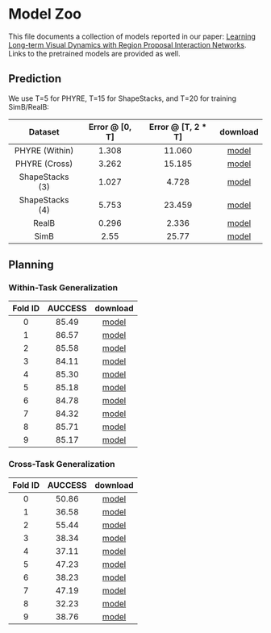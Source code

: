 # Model Zoo

This file documents a collection of models reported in our paper: [Learning Long-term Visual Dynamics with Region Proposal Interaction Networks](https://arxiv.org/abs/2008.02265). Links to the pretrained models are provided as well.


## Prediction

We use T=5 for PHYRE, T=15 for ShapeStacks, and T=20 for training SimB/RealB:

| Dataset         | Error @ [0, T] | Error @ [T, 2 * T] | download
| :-------------: | :------------: | :----------------: | :---:
| PHYRE (Within)  |      1.308     |       11.060       | [model](https://drive.google.com/file/d/10g0U00-pv2dRH2PjfrSi1jlnF4OewrX4/view?usp=sharing)
| PHYRE (Cross)   |      3.262     |       15.185       | [model](https://drive.google.com/file/d/1WLA5w3944Cz2CAmFpZK6uJv_V4UmTEfV/view?usp=sharing)
| ShapeStacks (3) |      1.027     |        4.728       | [model](https://drive.google.com/file/d/1VufPAnn2uSeAe1I9KA-NctpvGTjuLscX/view?usp=sharing)
| ShapeStacks (4) |      5.753     |       23.459       | [model](https://drive.google.com/file/d/1VufPAnn2uSeAe1I9KA-NctpvGTjuLscX/view?usp=sharing)
| RealB           |      0.296     |        2.336       | [model](https://drive.google.com/file/d/1w8Id8UYfQcYhc3nh2_I6Qnkt56Qr29xS/view?usp=sharing)
| SimB            |      2.55      |        25.77       | [model](https://drive.google.com/file/d/1vbJWlLCdT6GqTqry61TB3eEOGtDg9q-J/view?usp=sharing)

## Planning

### Within-Task Generalization

| Fold ID | AUCCESS | download
| :-----: | :-----: | :------:
| 0 | 85.49 | [model](https://drive.google.com/file/d/1ho6ndZH7BlwNfAyOSqVlS__zYlgpZMhy/view?usp=sharing)
| 1 | 86.57 | [model](https://drive.google.com/file/d/1_qRWsHam9EmbEBR1Aj0lm5CGec13dFhg/view?usp=sharing)
| 2 | 85.58 | [model](https://drive.google.com/file/d/1EpLzuKew4r4GnaOU8QsOxdUO61tAKE1d/view?usp=sharing)
| 3 | 84.11 | [model](https://drive.google.com/file/d/1YGQuoGQ68z0ZpIOFm0yqYTjVQdqQKjIf/view?usp=sharing) 
| 4 | 85.30 | [model](https://drive.google.com/file/d/1Fhg0FpNAV11phBNh6Z_J5cuVgN7sfI-D/view?usp=sharing) 
| 5 | 85.18 | [model](https://drive.google.com/file/d/1QLZcx8XL9JD08mObWEwQ2E0PeOravE-E/view?usp=sharing)
| 6 | 84.78 | [model](https://drive.google.com/file/d/1Sa5LpUnxlr1bTtY0E8CsleYxe-XFrt8k/view?usp=sharing)
| 7 | 84.32 | [model](https://drive.google.com/file/d/1p9ktbmydE5lJ5fWtES6q0uo5oJA7GmiY/view?usp=sharing) 
| 8 | 85.71 | [model](https://drive.google.com/file/d/1nN1qdapp4Ms_UefHR5jytDCQMrLKX8pV/view?usp=sharing)
| 9 | 85.17 | [model](https://drive.google.com/file/d/1haxSvWJPT-36JxRKM7aEBBRcWQOPEtG7/view?usp=sharing)

### Cross-Task Generalization

| Fold ID | AUCCESS | download
| :-----: | :-----: | :------:
| 0 | 50.86 | [model](https://drive.google.com/file/d/1fBlPESes4js0vgu6Xv3GGcILlaPUP1QV/view?usp=sharing)
| 1 | 36.58 | [model](https://drive.google.com/file/d/1KJbDCkujWvd_NHmHjyjgET__gBk9CGgC/view?usp=sharing)
| 2 | 55.44 | [model](https://drive.google.com/file/d/1ME8p3Bfvk71UD49oIa8F2f71wGp6_Ncw/view?usp=sharing)
| 3 | 38.34 | [model](https://drive.google.com/file/d/1Hat4GL8vwFW-XQEecPTwq2ApreegVOxt/view?usp=sharing) 
| 4 | 37.11 | [model](https://drive.google.com/file/d/1tUd0Gc3ASbQgcT5wAhG5F-rM8t_hjGRL/view?usp=sharing) 
| 5 | 47.23 | [model](https://drive.google.com/file/d/1681pV7zP2emnOwOSM58R7IAMS_kKkVob/view?usp=sharing)
| 6 | 38.23 | [model](https://drive.google.com/file/d/1kGy-2A3UwNdHJDeY5XSQHs3jGg5Yisu8/view?usp=sharing)
| 7 | 47.19 | [model](https://drive.google.com/file/d/1H9FQiq0dqZwrzwIaO98ytOhY_qFqEkvM/view?usp=sharing) 
| 8 | 32.23 | [model](https://drive.google.com/file/d/1qpHRNfxPSMucyf8Os02IySDb0WqbIz7K/view?usp=sharing)
| 9 | 38.76 | [model](https://drive.google.com/file/d/13chI_zNX5QyL6o9OzId2G0xQZTu-xDFm/view?usp=sharing)
